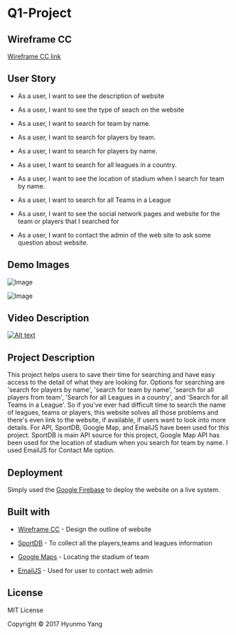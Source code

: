 # Q1-Project

## Wireframe CC

[Wireframe CC link](https://wireframe.cc/pro/pp/cfe7c615e95350)

## User Story

* As a user, I want to see the description of website

* As a user, I want to see the type of seach on the website

* As a user, I want to search for team by name.

* As a user, I want to search for players by team.

* As a user, I want to search for players by name.

* As a user, I want to search for all leagues in a country.

* As a user, I want to see the location of stadium when I search for team by name.

* As a user, I want to search for all Teams in a League

* As a user, I want to see the social network pages and website for the team or players that I searched for

* As a user, I want to contact the admin of the web site to ask some question about website.

## Demo Images

![Image](https://github.com/yhmgood0130/Q1-Project/blob/master/assets/images/main_web.png)

![Image](https://github.com/yhmgood0130/Q1-Project/blob/master/assets/images/contact_me.png)

## Video Description

[![Alt text](https://img.youtube.com/vi/c6ah8slenzM/0.jpg)](https://youtu.be/c6ah8slenzM)

## Project Description

This project helps users to save their time for searching and have easy access to the detail of what they are looking for. Options for searching are 'search for players by name', 'search for team by name', 'search for all players from team', 'Search for all Leagues in a country', and 'Search for all Teams in a League'. So if you've ever had difficult time to search the name of leagues, teams or players, this website solves all those problems and there's even link to the website, if available, if users want to look into more details. For API, SportDB, Google Map, and EmailJS have been used for this project. SportDB is main API source for this project, Google Map API has been used for the location of stadium when you search for team by name. I used EmailJS for Contact Me option.

## Deployment

Simply used the [Google Firebase](https://firebase.google.com/) to deploy the website on a live system.

## Built with

* [Wireframe CC](https://wireframe.cc/) - Design the outline of website

* [SportDB](http://www.thesportsdb.com/) - To collect all the players,teams and leagues information

* [Google Maps](https://developers.google.com/maps/documentation/javascript/) - Locating the stadium of team

* [EmailJS](http://www.emailjs.com/) - Used for user to contact web admin

## License

MIT License

Copyright © 2017 Hyunmo Yang

